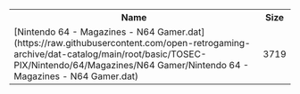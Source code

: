 <table>
<tr><th>Name</th><th>Size</th></tr>
<tr><td>
[Nintendo 64 - Magazines - N64 Gamer.dat](https://raw.githubusercontent.com/open-retrogaming-archive/dat-catalog/main/root/basic/TOSEC-PIX/Nintendo/64/Magazines/N64 Gamer/Nintendo 64 - Magazines - N64 Gamer.dat)
</td><td>3719</td></tr>
</table>
